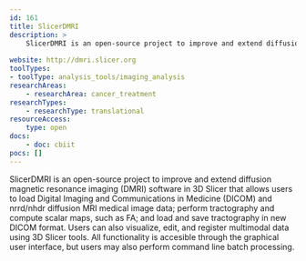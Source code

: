 ```yaml
---
id: 161
title: SlicerDMRI
description: >
    SlicerDMRI is an open-source project to improve and extend diffusion magnetic resonance imaging (DMRI) software in 3D Slicer..
    
website: http://dmri.slicer.org
toolTypes:
- toolType: analysis_tools/imaging_analysis
researchAreas:
    - researchArea: cancer_treatment
researchTypes:
    - researchType: translational
resourceAccess:
    type: open
docs:
    - doc: cbiit
pocs: []        
---
```

SlicerDMRI is an open-source project to improve and extend diffusion magnetic resonance imaging (DMRI) software in 3D Slicer that allows users to load Digital Imaging and Communications in Medicine (DICOM) and nrrd/nhdr diffusion MRI medical image data; perform tractography and compute scalar maps, such as FA; and load and save tractography in new DICOM format. Users can also visualize, edit, and register multimodal data using 3D Slicer tools. All functionality is accesible through the graphical user interface, but users may also perform command line batch processing.